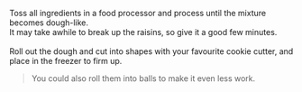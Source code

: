Toss all ingredients in a food processor and process until the mixture becomes dough-like.
<br/>
It may take awhile to break up the raisins, so give it a good few minutes.
<br/>
<br/>
Roll out the dough and cut into shapes with your favourite cookie cutter, and place in the freezer to firm up.

>You could also roll them into balls to make it even less work.
